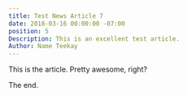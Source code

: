 ```yaml
---
title: Test News Article 7
date: 2018-03-16 00:00:00 -07:00
position: 5
Description: This is an excellent test article.
Author: Name Teekay
---
```


This is the article. Pretty awesome, right?

The end.
